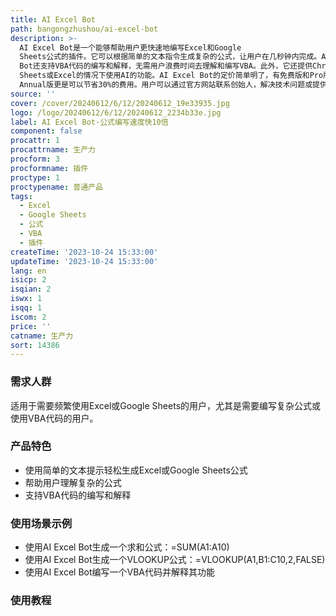 ```yaml
---
title: AI Excel Bot
path: bangongzhushou/ai-excel-bot
description: >-
  AI Excel Bot是一个能够帮助用户更快速地编写Excel和Google
  Sheets公式的插件。它可以根据简单的文本指令生成复杂的公式，让用户在几秒钟内完成。AI Excel
  Bot还支持VBA代码的编写和解释，无需用户浪费时间去理解和编写VBA。此外，它还提供Chrome插件，让用户在不离开Google
  Sheets或Excel的情况下使用AI的功能。AI Excel Bot的定价简单明了，有免费版和Pro版可供选择，Pro
  Annual版更是可以节省30%的费用。用户可以通过官方网站联系创始人，解决技术问题或提供反馈意见。
source: ''
cover: /cover/20240612/6/12/20240612_19e33935.jpg
logo: /logo/20240612/6/12/20240612_2234b33e.jpg
label: AI Excel Bot-公式编写速度快10倍
component: false
procattr: 1
procattrname: 生产力
procform: 3
procformname: 插件
proctype: 1
proctypename: 普通产品
tags:
  - Excel
  - Google Sheets
  - 公式
  - VBA
  - 插件
createTime: '2023-10-24 15:33:00'
updateTime: '2023-10-24 15:33:00'
lang: en
isicp: 2
isqian: 2
iswx: 1
isqq: 1
iscom: 2
price: ''
catname: 生产力
sort: 14386
---
```




### 需求人群
适用于需要频繁使用Excel或Google Sheets的用户，尤其是需要编写复杂公式或使用VBA代码的用户。

### 产品特色
- 使用简单的文本提示轻松生成Excel或Google Sheets公式
- 帮助用户理解复杂的公式
- 支持VBA代码的编写和解释

### 使用场景示例
- 使用AI Excel Bot生成一个求和公式：=SUM(A1:A10)
- 使用AI Excel Bot生成一个VLOOKUP公式：=VLOOKUP(A1,B1:C10,2,FALSE)
- 使用AI Excel Bot编写一个VBA代码并解释其功能

### 使用教程


  

